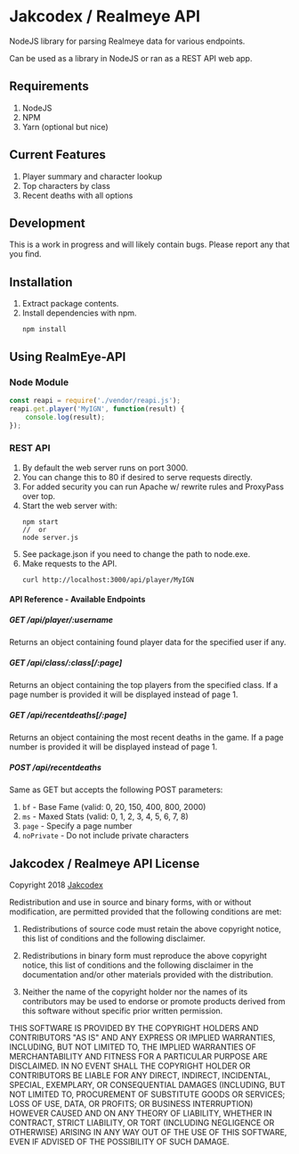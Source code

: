 # Jakcodex / Realmeye API

NodeJS library for parsing Realmeye data for various endpoints.

Can be used as a library in NodeJS or ran as a REST API web app.

## Requirements

1. NodeJS
1. NPM
1. Yarn (optional but nice)

## Current Features

1. Player summary and character lookup
1. Top characters by class
1. Recent deaths with all options

## Development

This is a work in progress and will likely contain bugs. Please report any that you find.

## Installation

1. Extract package contents.
1. Install dependencies with npm.
   ```
   npm install
   ```

## Using RealmEye-API

### Node Module

```js
const reapi = require('./vendor/reapi.js');
reapi.get.player('MyIGN', function(result) {
    console.log(result);
});
```

### REST API

1. By default the web server runs on port 3000.
1. You can change this to 80 if desired to serve requests directly.
1. For added security you can run Apache w/ rewrite rules and ProxyPass over top.
1. Start the web server with:
   ```
   npm start
   //  or
   node server.js
   ```
1. See package.json if you need to change the path to node.exe.
1. Make requests to the API.
   ```
   curl http://localhost:3000/api/player/MyIGN
   ```

#### API Reference - Available Endpoints

##### GET /api/player/:username
Returns an object containing found player data for the specified user if any.

##### GET /api/class/:class[/:page]
Returns an object containing the top players from the specified class. If a page number is provided it will be displayed instead of page 1.

##### GET /api/recentdeaths[/:page]
Returns an object containing the most recent deaths in the game. If a page number is provided it will be displayed instead of page 1.

##### POST /api/recentdeaths
Same as GET but accepts the following POST parameters:

1. `bf` - Base Fame (valid: 0, 20, 150, 400, 800, 2000)
1. `ms` - Maxed Stats (valid: 0, 1, 2, 3, 4, 5, 6, 7, 8)
1. `page` - Specify a page number
1. `noPrivate` - Do not include private characters

## Jakcodex / Realmeye API License

Copyright 2018 [Jakcodex](https://github.com/jakcodex)

Redistribution and use in source and binary forms, with or without modification, are permitted provided that the following conditions are met:

1. Redistributions of source code must retain the above copyright notice, this list of conditions and the following disclaimer.

2. Redistributions in binary form must reproduce the above copyright notice, this list of conditions and the following disclaimer in the documentation and/or other materials provided with the distribution.

3. Neither the name of the copyright holder nor the names of its contributors may be used to endorse or promote products derived from this software without specific prior written permission.

THIS SOFTWARE IS PROVIDED BY THE COPYRIGHT HOLDERS AND CONTRIBUTORS "AS IS" AND ANY EXPRESS OR IMPLIED WARRANTIES, INCLUDING, BUT NOT LIMITED TO, THE IMPLIED WARRANTIES OF MERCHANTABILITY AND FITNESS FOR A PARTICULAR PURPOSE ARE DISCLAIMED. IN NO EVENT SHALL THE COPYRIGHT HOLDER OR CONTRIBUTORS BE LIABLE FOR ANY DIRECT, INDIRECT, INCIDENTAL, SPECIAL, EXEMPLARY, OR CONSEQUENTIAL DAMAGES (INCLUDING, BUT NOT LIMITED TO, PROCUREMENT OF SUBSTITUTE GOODS OR SERVICES; LOSS OF USE, DATA, OR PROFITS; OR BUSINESS INTERRUPTION) HOWEVER CAUSED AND ON ANY THEORY OF LIABILITY, WHETHER IN CONTRACT, STRICT LIABILITY, OR TORT (INCLUDING NEGLIGENCE OR OTHERWISE) ARISING IN ANY WAY OUT OF THE USE OF THIS SOFTWARE, EVEN IF ADVISED OF THE POSSIBILITY OF SUCH DAMAGE.
